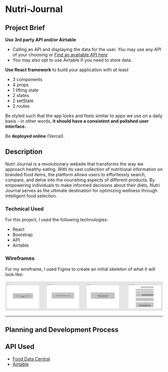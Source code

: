 # Nutri-Journal

## Project Brief

**Use 3rd party API and/or Airtable**

- Calling an API and displaying the data for the user. You may use any API of your choosing or [Find an available API here](https://github.com/public-apis/public-apis)
- You may also opt to use Airtable if you need to store data.

**Use React framework** to build your application with *at least*

- 3 components
- 4 props
- 1 lifting state
- 2 states
- 2 setState
- 2 routes

Be styled such that the app looks and feels similar to apps we use on a daily basis - in other words, **it should have a consistent and polished user interface.**

Be **deployed online** (Vercel).

## Description

Nutri Journal is a revolutionary website that transforms the way we approach healthy eating. With its vast collection of nutritional information on branded food items, the platform allows users to effortlessly search, compare, and delve into the nourishing aspects of different products. By empowering individuals to make informed decisions about their diets, Nutri Journal serves as the ultimate destination for optimizing wellness through intelligent food selection.

### Technical Used
For this project, I used the following technologies:

- React
- Bootstrap
- API
- Airtable

### Wireframes

For my wireframe, I used Figma to create an initial skeleton of what it will look like:

![Wireframe Part 1](https://github.com/chrysaliswoon/chrysalis-portfolio/blob/main/src/Image%20Assets/Wireframe.png?raw=true)

---

## Planning and Development Process



## API Used

- [Food Data Central](https://airtable.com/developers/web/api/introduction)
- [Airtable](https://fdc.nal.usda.gov/api-guide.html)